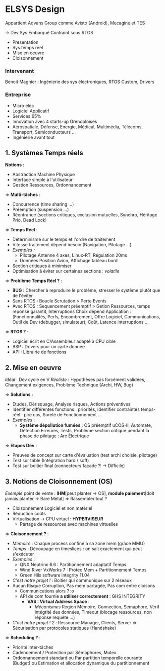 # ELSYS Design
Appartient Advans Group comme Avisto (Android), Mecagine et TES

-> Dev Sys Embarqué Contraint sous RTOS
- Presentation
- Sys temps réel
- Mise en oeuvre
- Cloisonnement

### Intervenant
Benoit Magnier : Ingénierie des sys électroniques, RTOS Custom, Drivers

### Entreprise
- Micro elec
- Logiciel Applicatif
- Services 65%
- Innovation avec 4 starts-up Grenobloises
- Aérospatiale, Défense, Energie, Médical, Multimédia, Télécoms, Transport, Semiconducteurs ...
- Ingénierie avant tout

## 1. Systèmes Temps réels
**Notions** :
- Abstraction Machine Physique
- Interface simple à l'utilisateur
- Gestion Ressources, Ordonnancement

=> **Multi-tâches** :
- Concurrence (time sharing ...)
- Préemption (suspension ...)
- Réentrance (sections critiques, exclusion mutuelles, Synchro, Héritage Prio, Dead Lock)

=> **Temps Réel** :
- Déterminisme sur le temps et l'ordre de traitement
- Vitesse traitement dépend besoin (Navigation, Pilotage ...)
- *Exemples :*
    - Pilotage Antenne 4 axes, Linux-RT, Régulation 20ms
    - Données Position Avion, Affichage tableau bord
- Section critiques à minimiser
- Optimisation à éviter sur certaines sections : *volatile*

=> **Problème Temps Réel ?** :
- **BUG** : Chercher à reproduire le problème, stresser le système plutôt que de l'éviter
- Sans RTOS : Boucle Scrutation > Perte Events
- Avec RTOS : Sequencement préemptif > Getion Ressources, temps reponse garantit, Interruptions
  Choix dépend Application : (Fonctionnalités, Perfs, Encombrement, Offre Logiciel, Communications, Outil de Dev (debugger, simulateur), Coût, Latence interruptions ...

=> **RTOS ?** :
- Logiciel écrit en C/Assembleur adapté à CPU cible
- BSP : Drivers pour un carte donnée
- API : Librairie de fonctions

## 2. Mise en oeuvre
*Idéal* : Dev cycle en V
*Réaliste* : Hypothèses pas forcément validées, Changement exigences, Problème Technique (Archi, HW, Bug)

=> **Solutions** :
- Etudes, Dérisquage, Analyse risques, Actions préventives
- Identifier différentes fonctions : priorités, Identifier contraintes temps-réel : pire cas, Sureté de Fonctionnement ...
- *Exemples* :
    - **Système dépollution fumées** : OS préemptif uCOS-II, Automate, Détection Erreures, Tests, Problème section critique pendant la phase de pilotage : Arc Électrique

=> **Etapes Dev** :
- Preuves de concept sur carte d'évaluation (test archi choisie, pilotage)
- Test sur table (Intégration hard / soft)
- Test sur boitier final (connecteurs façade ?! -> Difficile)

## 3. Notions de Cloisonnement (OS)
*Exemple* point de vente : **IHM**[peut planter -> OS], **module paiement**[doit jamais planter -> Bare Metal]
=> Rassembler tout ?
- Cloisonnement Logiciel et non matériel
- Réduction coûts
- Virtualisation -> CPU virtuel : **HYPERVISEUR**
    - Partage de ressources avec machines virtuelles

=> **Cloisonnement ?** :
- *Mémoire* : Chaque process confiné à sa zone mem (grâce MMU)
- *Temps* : Découpage en timeslices : on sait exactement qui peut s'exécuter
- *Exemples* :
    - QNX Neutrino 6.6 : Partitionnement adaptatif Temps
    - Wind River VxWorks 7 : Protec Mem + Partitionnement Temps
    - Green Hils software integrity 11.04
- *C'est notre projet !* : Boitier qui communique sur 2 réseaux
- Aucun Risque Corruption, Pas mem partagée, Pas com entre cloisons
    - Communications alors ? :o
    - API de com fournie **a utiliser correctement** : GHS INTEGRITY
        - **VAS : Virtual Address Space** :
            - *Mécanismes* Region Mémoire, Connection, Semaphore, Vérif intégrité des données, Timeout (blocage ressources, non réponse requète ...)
- *C'est notre projet ! 2* : Ressource Manager, Clients, Server
    => Sécurisation par protocoles statiques (Handshake)

=> **Scheduling ?** :
- Priorité inter-tâches
- Cadencement / Protection par Sémaphores, Mutex
- Ordonnancement standard ou Par partition temporelle courante (Budget) ou Estimation et allocation dynamique du partitionnement
